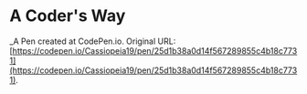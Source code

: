 # A Coder's Way
 _A Pen created at CodePen.io. Original URL: [https://codepen.io/Cassiopeia19/pen/25d1b38a0d14f567289855c4b18c7731](https://codepen.io/Cassiopeia19/pen/25d1b38a0d14f567289855c4b18c7731).

 